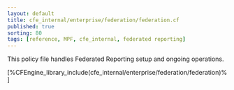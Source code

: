 ```yaml
---
layout: default
title: cfe_internal/enterprise/federation/federation.cf
published: true
sorting: 80
tags: [reference, MPF, cfe_internal, federated reporting]
---
```


This policy file handles Federated Reporting setup and ongoing operations.

[%CFEngine_library_include(cfe_internal/enterprise/federation/federation)%]
